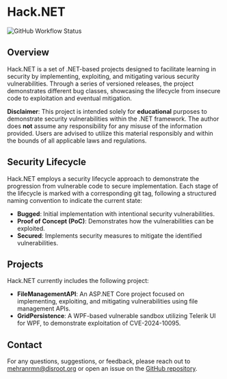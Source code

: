 # Hack.NET

![GitHub Workflow Status](https://img.shields.io/github/workflow/status/mehranrmn/Hack.NET/CI)

## Overview

Hack.NET is a set of .NET-based projects designed to facilitate learning in security by implementing, exploiting, and mitigating various security vulnerabilities. Through a series of versioned releases, the project demonstrates different bug classes, showcasing the lifecycle from insecure code to exploitation and eventual mitigation.

**Disclaimer**: This project is intended solely for **educational** purposes to demonstrate security vulnerabilities within the .NET framework. The author does **not** assume any responsibility for any misuse of the information provided. Users are advised to utilize this material responsibly and within the bounds of all applicable laws and regulations.

## Security Lifecycle

Hack.NET employs a security lifecycle approach to demonstrate the progression from vulnerable code to secure implementation. Each stage of the lifecycle is marked with a corresponding git tag, following a structured naming convention to indicate the current state:

- **Bugged**: Initial implementation with intentional security vulnerabilities.
- **Proof of Concept (PoC)**: Demonstrates how the vulnerabilities can be exploited.
- **Secured**: Implements security measures to mitigate the identified vulnerabilities.

## Projects

Hack.NET currently includes the following project:  
- **FileManagementAPI**: An ASP.NET Core project focused on implementing, exploiting, and mitigating vulnerabilities using file management APIs.
- **GridPersistence**: A WPF-based vulnerable sandbox utilizing Telerik UI for WPF, to demonstrate exploitation of CVE-2024-10095.

## Contact

For any questions, suggestions, or feedback, please reach out to [mehranrmn@disroot.org](mailto:mehranrmn@disroot.org) or open an issue on the [GitHub repository](https://github.com/mehranrmn/Hack.NET).

